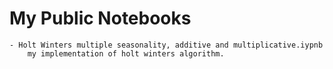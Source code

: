 # My Public Notebooks

    - Holt Winters multiple seasonality, additive and multiplicative.iypnb
        my implementation of holt winters algorithm.